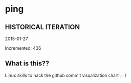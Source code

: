 # ping

## HISTORICAL ITERATION
2015-01-27

Incremented: 436

## What is this?? 
Linux skills to hack the github commit visualization chart `;-)`
